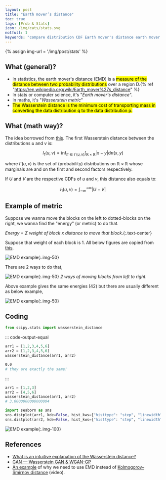 ```yaml
---
layout: post
title: "Earth mover’s distance"
toc: true
tags: [Prob & Stats]
icon: /img/cats/stats.svg
notfull: 1
keywords: "compare distribution CDF Earth mover's distance earth mover Wasserstein Distance Kolmogorov test ks test EMD"
---
```


{% assign img-url = '/img/post/stats' %}

## What (general)?

- In statistics, the earth mover's distance (EMD) is a <mark>measure of the distance between two probability distributions</mark> over a region D.{% ref "https://en.wikipedia.org/wiki/Earth_mover%27s_distance" %}
- In stats or computer science, it's "_Earth mover's distance_".
- In maths, it's "_Wasserstein metric_"
- <mark>The Wasserstein distance is the minimum cost of transporting mass in converting the data distribution q to the data distribution p.</mark>

## What (math way)?

The idea borrowed from [this](https://docs.scipy.org/doc/scipy/reference/generated/scipy.stats.wasserstein_distance.html). The first Wasserstein distance between the distributions $u$ and $v$ is:

$$
l_1 (u, v) = \inf_{\pi \in \Gamma (u, v)} \int_{\mathbb{R} \times
        \mathbb{R}} |x-y| \mathrm{d} \pi (x, y)
$$

where $\Gamma(u,v)$ is the set of (probability) distributions on $\mathbb{R}\times \mathbb{R}$ whose marginals are  and  on the first and second factors respectively.

If $U$ and $V$ are the respective CDFs of $u$ and $v$, this distance also equals to:

$$
l_1(u, v) = \int_{-\infty}^{+\infty} |U-V|
$$

## Example of metric

Suppose we wanna move the blocks on the left to dotted-blocks on the right, we wanna find the "energy" (or metric) to do that.

_Energy = $\Sigma$ weight of block x distance to move that block_.{:.text-center}

Suppose that weight of each block is 1. All below figures are copied from [this](https://medium.com/@jonathan_hui/gan-wasserstein-gan-wgan-gp-6a1a2aa1b490).

![EMD example]({{img-url}}/emd_1.png){:.img-50}

There are 2 ways to do that,

![EMD example]({{img-url}}/emd_2.jpeg){:.img-50}
_2 ways of moving blocks from left to right._

Above example gives the same energies ($42$) but there are usually different as below example,

![EMD example]({{img-url}}/emd_3.png){:.img-50}

## Coding

``` python
from scipy.stats import wasserstein_distance
```

::: code-output-equal
``` python
arr1 = [1,2,3,4,5,6]
arr2 = [1,2,3,4,5,6]
wasserstein_distance(arr1, arr2)
```

``` bash
0.0
# they are exactly the same!
```
:::

<div class="columns-2" markdown="1">

``` python
arr1 = [1,2,3]
arr2 = [4,5,6]
wasserstein_distance(arr1, arr2)
# 3.0000000000000004

import seaborn as sns
sns.distplot(arr1, kde=False, hist_kws={"histtype": "step", "linewidth": 3, "alpha": 1, "color": "b"})
sns.distplot(arr2, kde=False, hist_kws={"histtype": "step", "linewidth": 3, "alpha": 1, "color": "r"})
```

![EMD example]({{img-url}}/emd_4.jpg){:.img-100}
</div>

## References

- [What is an intuitive explanation of the Wasserstein distance?](https://www.quora.com/What-is-an-intuitive-explanation-of-the-Wasserstein-distance)
- [GAN — Wasserstein GAN & WGAN-GP](https://medium.com/@jonathan_hui/gan-wasserstein-gan-wgan-gp-6a1a2aa1b490)
- [An example](https://www.youtube.com/watch?v=U7xdiGc7IRU) of why we need to use EMD instead of [Kolmogorov–Smirnov distance](/KS-test) (video).